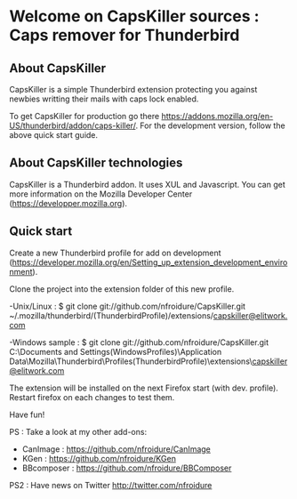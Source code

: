 # Welcome on CapsKiller sources : Caps remover for Thunderbird

## About CapsKiller
CapsKiller is a simple Thunderbird extension protecting you against newbies writting their mails with caps lock enabled.

To get CapsKiller for production go there https://addons.mozilla.org/en-US/thunderbird/addon/caps-killer/.
For the development version, follow the above quick start guide.

## About CapsKiller technologies
CapsKiller is a Thunderbird addon. It uses XUL and Javascript. You can get more information on the Mozilla Developer Center (https://developper.mozilla.org).

## Quick start

Create a new Thunderbird profile for add on development (https://developer.mozilla.org/en/Setting_up_extension_development_environment).

Clone the project into the extension folder of this new profile.

-Unix/Linux :
$ git clone git://github.com/nfroidure/CapsKiller.git ~/.mozilla/thunderbird/(ThunderbirdProfile)/extensions/capskiller@elitwork.com

-Windows sample :
$ git clone git://github.com/nfroidure/CapsKiller.git C:\Documents and Settings\(WindowsProfiles)\Application Data\Mozilla\Thunderbird\Profiles\(ThunderbirdProfile)\extensions\capskiller@elitwork.com

The extension will be installed on the next Firefox start (with dev. profile). Restart firefox on each changes to test them.

Have fun!

PS : Take a look at my other add-ons:
- CanImage : https://github.com/nfroidure/CanImage
- KGen : https://github.com/nfroidure/KGen
- BBcomposer : https://github.com/nfroidure/BBComposer

PS2 : Have news on Twitter http://twitter.com/nfroidure
